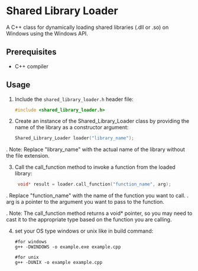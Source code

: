 # Shared Library Loader

A C++ class for dynamically loading shared libraries (.dll or .so) on Windows using the Windows API.

## Prerequisites

- C++ compiler

## Usage

1. Include the `shared_library_loader.h` header file:

   ```cpp
   #include <shared_library_loader.h>

2. Create an instance of the Shared_Library_Loader class by providing the name of the library as a constructor argument:

   ```cpp
   Shared_Library_Loader loader("library_name");

. Note: Replace "library_name" with the actual name of the library without the file extension.

3. Call the call_function method to invoke a function from the loaded library:
   ```cpp
    void* result = loader.call_function("function_name", arg);

. Replace "function_name" with the name of the function you want to call.
. arg is a pointer to the argument you want to pass to the function.

. Note: The call_function method returns a void* pointer, so you may need to cast it to the appropriate type based on the function you are calling.

4. set your OS type windows or unix like in build command:
    ```g++
    #for windows
    g++ -DWINDOWS -o example.exe example.cpp

    #for unix
    g++ -DUNIX -o example example.cpp